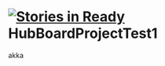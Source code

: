 [![Stories in Ready](https://badge.waffle.io/vrabeux-sha-1/hubboardprojecttest1.png?label=ready&title=Ready)](https://waffle.io/vrabeux-sha-1/hubboardprojecttest1)
HubBoardProjectTest1
====================



akka
